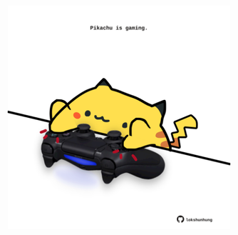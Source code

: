 <!-- built at 11/08/2024, 01:27:24 UTC -->
<p align="center">
  <img width="500" height="500" src="./ReadmeImage.svg">
</p>
